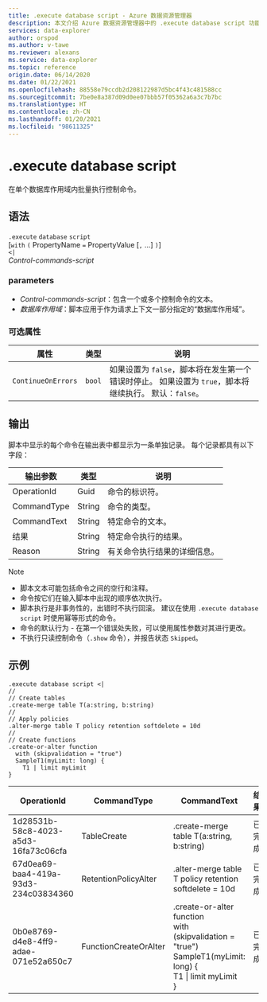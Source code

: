 ```yaml
---
title: .execute database script - Azure 数据资源管理器
description: 本文介绍 Azure 数据资源管理器中的 .execute database script 功能。
services: data-explorer
author: orspod
ms.author: v-tawe
ms.reviewer: alexans
ms.service: data-explorer
ms.topic: reference
origin.date: 06/14/2020
ms.date: 01/22/2021
ms.openlocfilehash: 88558e79ccdb2d208122987d5bc4f43c481588cc
ms.sourcegitcommit: 7be0e8a387d09d0ee07bbb57f05362a6a3c7b7bc
ms.translationtype: HT
ms.contentlocale: zh-CN
ms.lasthandoff: 01/20/2021
ms.locfileid: "98611325"
---
```

# <a name="execute-database-script"></a>.execute database script

在单个数据库作用域内批量执行控制命令。

## <a name="syntax"></a>语法

`.execute` `database` `script`  
[`with` `(` PropertyName `=` PropertyValue [`,` ...] `)`]    
`<|`  
 *Control-commands-script*

### <a name="parameters"></a>parameters

* *Control-commands-script*：包含一个或多个控制命令的文本。
* *数据库作用域*：脚本应用于作为请求上下文一部分指定的“数据库作用域”。

### <a name="optional-properties"></a>可选属性

| 属性            | 类型            | 说明                          |
|---------------------|-----------------|---------------------------------------------------------------------------------------------------|
| `ContinueOnErrors`            | `bool`        | 如果设置为 `false`，脚本将在发生第一个错误时停止。 如果设置为 `true`，脚本将继续执行。 默认：`false`。 |

## <a name="output"></a>输出

脚本中显示的每个命令在输出表中都显示为一条单独记录。 每个记录都具有以下字段：

|输出参数 |类型 |说明
|---|---|--- 
|OperationId  |Guid |命令的标识符。
|CommandType  |String |命令的类型。
|CommandText  |String |特定命令的文本。
|结果|String|特定命令执行的结果。
|Reason|String|有关命令执行结果的详细信息。

>[!NOTE]
>* 脚本文本可能包括命令之间的空行和注释。
>* 命令按它们在输入脚本中出现的顺序依次执行。
>* 脚本执行是非事务性的，出错时不执行回滚。 建议在使用 `.execute database script` 时使用幂等形式的命令。
>* 命令的默认行为 - 在第一个错误处失败，可以使用属性参数对其进行更改。
>* 不执行只读控制命令（`.show` 命令），并报告状态 `Skipped`。

## <a name="example"></a>示例

```kusto
.execute database script <|
//
// Create tables
.create-merge table T(a:string, b:string)
//
// Apply policies
.alter-merge table T policy retention softdelete = 10d 
//
// Create functions
.create-or-alter function
  with (skipvalidation = "true") 
  SampleT1(myLimit: long) { 
    T1 | limit myLimit
}
```

|OperationId|CommandType|CommandText|结果|Reason|
|---|---|---|---|---|
|1d28531b-58c8-4023-a5d3-16fa73c06cfa|TableCreate|.create-merge table T(a:string, b:string)|已完成||
|67d0ea69-baa4-419a-93d3-234c03834360|RetentionPolicyAlter|.alter-merge table T policy retention softdelete = 10d|已完成||
|0b0e8769-d4e8-4ff9-adae-071e52a650c7|FunctionCreateOrAlter|.create-or-alter function<br>with (skipvalidation = "true")<br>SampleT1(myLimit: long) {<br>T1 \| limit myLimit<br>}|已完成||
